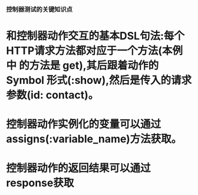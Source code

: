 ### 控制器测试的关键知识点

# 和控制器动作交互的基本DSL句法:每个HTTP请求方法都对应于一个方法(本例中 的方法是 get),其后跟着动作的 Symbol 形式(:show),然后是传入的请求参数(id: contact)。
# 控制器动作实例化的变量可以通过assigns(:variable_name)方法获取。
# 控制器动作的返回结果可以通过response获取
